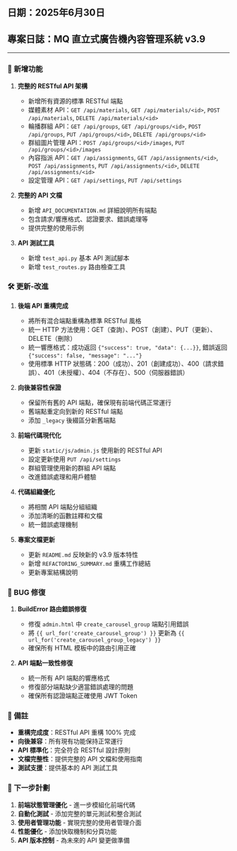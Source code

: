 ## 日期：2025年6月30日
## 專案日誌：MQ 直立式廣告機內容管理系統 v3.9
---
### 🚀 新增功能
1. **完整的 RESTful API 架構**
   - 新增所有資源的標準 RESTful 端點
   - 媒體素材 API：`GET /api/materials`, `GET /api/materials/<id>`, `POST /api/materials`, `DELETE /api/materials/<id>`
   - 輪播群組 API：`GET /api/groups`, `GET /api/groups/<id>`, `POST /api/groups`, `PUT /api/groups/<id>`, `DELETE /api/groups/<id>`
   - 群組圖片管理 API：`POST /api/groups/<id>/images`, `PUT /api/groups/<id>/images`
   - 內容指派 API：`GET /api/assignments`, `GET /api/assignments/<id>`, `POST /api/assignments`, `PUT /api/assignments/<id>`, `DELETE /api/assignments/<id>`
   - 設定管理 API：`GET /api/settings`, `PUT /api/settings`

2. **完整的 API 文檔**
   - 新增 `API_DOCUMENTATION.md` 詳細說明所有端點
   - 包含請求/響應格式、認證要求、錯誤處理等
   - 提供完整的使用示例

3. **API 測試工具**
   - 新增 `test_api.py` 基本 API 測試腳本
   - 新增 `test_routes.py` 路由檢查工具

### 🛠️ 更新-改進
1. **後端 API 重構完成**
   - 將所有混合端點重構為標準 RESTful 風格
   - 統一 HTTP 方法使用：GET（查詢）、POST（創建）、PUT（更新）、DELETE（刪除）
   - 統一響應格式：成功返回 `{"success": true, "data": {...}}`, 錯誤返回 `{"success": false, "message": "..."}`
   - 使用標準 HTTP 狀態碼：200（成功）、201（創建成功）、400（請求錯誤）、401（未授權）、404（不存在）、500（伺服器錯誤）

2. **向後兼容性保證**
   - 保留所有舊的 API 端點，確保現有前端代碼正常運行
   - 舊端點重定向到新的 RESTful 端點
   - 添加 `_legacy` 後綴區分新舊端點

3. **前端代碼現代化**
   - 更新 `static/js/admin.js` 使用新的 RESTful API
   - 設定更新使用 `PUT /api/settings`
   - 群組管理使用新的群組 API 端點
   - 改進錯誤處理和用戶體驗

4. **代碼組織優化**
   - 將相關 API 端點分組組織
   - 添加清晰的函數註釋和文檔
   - 統一錯誤處理機制

5. **專案文檔更新**
   - 更新 `README.md` 反映新的 v3.9 版本特性
   - 新增 `REFACTORING_SUMMARY.md` 重構工作總結
   - 更新專案結構說明

### 🐛 BUG 修復
1. **BuildError 路由錯誤修復**
   - 修復 `admin.html` 中 `create_carousel_group` 端點引用錯誤
   - 將 `{{ url_for('create_carousel_group') }}` 更新為 `{{ url_for('create_carousel_group_legacy') }}`
   - 確保所有 HTML 模板中的路由引用正確

2. **API 端點一致性修復**
   - 統一所有 API 端點的響應格式
   - 修復部分端點缺少適當錯誤處理的問題
   - 確保所有認證端點正確使用 JWT Token

### 📝 備註
- **重構完成度**：RESTful API 重構 100% 完成
- **向後兼容**：所有現有功能保持正常運行
- **API 標準化**：完全符合 RESTful 設計原則
- **文檔完整性**：提供完整的 API 文檔和使用指南
- **測試支援**：提供基本的 API 測試工具

### 📅 下一步計劃
1. **前端狀態管理優化** - 進一步模組化前端代碼
2. **自動化測試** - 添加完整的單元測試和整合測試
3. **使用者管理功能** - 實現完整的使用者管理介面
4. **性能優化** - 添加快取機制和分頁功能
5. **API 版本控制** - 為未來的 API 變更做準備